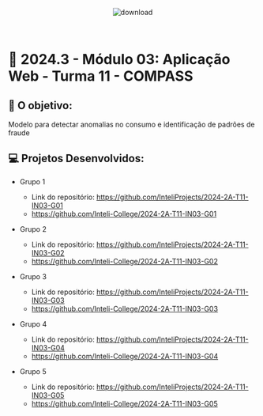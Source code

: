 <div align="center">

![download](https://github.com/user-attachments/assets/1ad0cbd2-66b2-4a57-8bdb-356eb30e8057)

</div>

<br>

# 🙋 2024.3 - Módulo 03: Aplicação Web - Turma 11 - COMPASS


## 🎯 O objetivo:
Modelo para detectar anomalias no consumo e identificação de padrões de fraude

## 💻 Projetos Desenvolvidos: 

- Grupo 1
  - Link do repositório: https://github.com/InteliProjects/2024-2A-T11-IN03-G01
  - https://github.com/Inteli-College/2024-2A-T11-IN03-G01

- Grupo 2 
  - Link do repositório: https://github.com/InteliProjects/2024-2A-T11-IN03-G02
  - https://github.com/Inteli-College/2024-2A-T11-IN03-G02

- Grupo 3 
  - Link do repositório: https://github.com/InteliProjects/2024-2A-T11-IN03-G03
  - https://github.com/Inteli-College/2024-2A-T11-IN03-G03

- Grupo 4 
  - Link do repositório: https://github.com/InteliProjects/2024-2A-T11-IN03-G04
  - https://github.com/Inteli-College/2024-2A-T11-IN03-G04

- Grupo 5 
  - Link do repositório: https://github.com/InteliProjects/2024-2A-T11-IN03-G05
  - https://github.com/Inteli-College/2024-2A-T11-IN03-G05
